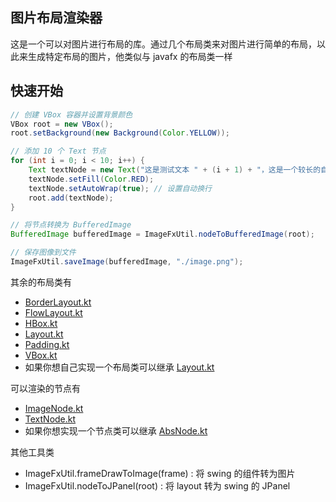 ## 图片布局渲染器

这是一个可以对图片进行布局的库。通过几个布局类来对图片进行简单的布局，以此来生成特定布局的图片，他类似与 javafx 的布局类一样

## 快速开始
```java
// 创建 VBox 容器并设置背景颜色
VBox root = new VBox();
root.setBackground(new Background(Color.YELLOW));

// 添加 10 个 Text 节点
for (int i = 0; i < 10; i++) {
    Text textNode = new Text("这是测试文本 " + (i + 1) + "，这是一个较长的自动换行示例文本");
    textNode.setFill(Color.RED);
    textNode.setAutoWrap(true); // 设置自动换行
    root.add(textNode);
}

// 将节点转换为 BufferedImage
BufferedImage bufferedImage = ImageFxUtil.nodeToBufferedImage(root);

// 保存图像到文件
ImageFxUtil.saveImage(bufferedImage, "./image.png");
```
其余的布局类有
* [BorderLayout.kt](src/main/kotlin/io/github/zimoyin/imagefx/layout/BorderLayout.kt)
* [FlowLayout.kt](src/main/kotlin/io/github/zimoyin/imagefx/layout/FlowLayout.kt)
* [HBox.kt](src/main/kotlin/io/github/zimoyin/imagefx/layout/HBox.kt)
* [Layout.kt](src/main/kotlin/io/github/zimoyin/imagefx/layout/Layout.kt)
* [Padding.kt](src/main/kotlin/io/github/zimoyin/imagefx/layout/Padding.kt)
* [VBox.kt](src/main/kotlin/io/github/zimoyin/imagefx/layout/VBox.kt)
* 如果你想自己实现一个布局类可以继承 [Layout.kt](src/main/kotlin/io/github/zimoyin/imagefx/layout/Layout.kt)

可以渲染的节点有
* [ImageNode.kt](src/main/kotlin/io/github/zimoyin/imagefx/node/ImageNode.kt)
* [TextNode.kt](src/main/kotlin/io/github/zimoyin/imagefx/node/TextNode.kt)
* 如果你想实现一个节点类可以继承 [AbsNode.kt](src/main/kotlin/io/github/zimoyin/imagefx/node/AbsNode.kt)

其他工具类
* ImageFxUtil.frameDrawToImage(frame) : 将 swing 的组件转为图片
* ImageFxUtil.nodeToJPanel(root) : 将 layout 转为 swing 的 JPanel